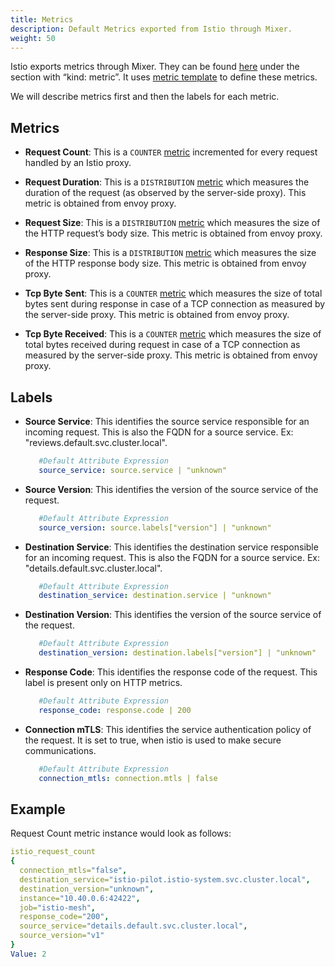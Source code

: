 ```yaml
---
title: Metrics
description: Default Metrics exported from Istio through Mixer.
weight: 50
---
```


Istio exports metrics through Mixer. They can be found
[here](https://github.com/istio/istio/blob/master/install/kubernetes/helm/istio/charts/mixer/templates/config.yaml)
under the section with “kind: metric”. It uses [metric
template](templates/metric.html) to define these metrics.

We will describe metrics first and then the labels for each metric.

## Metrics

*   **Request Count**: This is a `COUNTER`
    [metric](https://github.com/istio/istio/blob/b6fa713dc8356cb49bbc1bda37f2fd9b5bce1e31/install/kubernetes/templates/istio-mixer.yaml.tmpl#L786:9)
    incremented for every request handled by an Istio proxy.

*   **Request Duration**: This is a `DISTRIBUTION`
    [metric](https://github.com/istio/istio/blob/b6fa713dc8356cb49bbc1bda37f2fd9b5bce1e31/install/kubernetes/templates/istio-mixer.yaml.tmpl#L802:9)
    which measures the duration of the request (as observed by the server-side
    proxy). This metric is obtained from envoy proxy.

*   **Request Size**: This is a `DISTRIBUTION`
    [metric](https://github.com/istio/istio/blob/b6fa713dc8356cb49bbc1bda37f2fd9b5bce1e31/install/kubernetes/templates/istio-mixer.yaml.tmpl#L818:9)
    which measures the size of the HTTP request’s body size. This metric is
    obtained from envoy proxy.

*   **Response Size**: This is a `DISTRIBUTION`
    [metric](https://github.com/istio/istio/blob/b6fa713dc8356cb49bbc1bda37f2fd9b5bce1e31/install/kubernetes/templates/istio-mixer.yaml.tmpl#L834:9)
    which measures the size of the HTTP response body size. This metric is
    obtained from envoy proxy.

*   **Tcp Byte Sent**: This is a `COUNTER`
    [metric](https://github.com/istio/istio/blob/b6fa713dc8356cb49bbc1bda37f2fd9b5bce1e31/install/kubernetes/templates/istio-mixer.yaml.tmpl#L850:9)
    which measures the size of total bytes sent during response in case of a TCP
    connection as measured by the server-side proxy. This metric is obtained
    from envoy proxy.

*   **Tcp Byte Received**: This is a `COUNTER`
    [metric](https://github.com/istio/istio/blob/b6fa713dc8356cb49bbc1bda37f2fd9b5bce1e31/install/kubernetes/templates/istio-mixer.yaml.tmpl#L867:9)
    which measures the size of total bytes received during request in case of a
    TCP connection as measured by the server-side proxy. This metric is obtained
    from envoy proxy.

## Labels

*   **Source Service**: This identifies the source service responsible for an
    incoming request. This is also the FQDN for a source service. Ex:
    "reviews.default.svc.cluster.local".

    ```yaml
       #Default Attribute Expression
       source_service: source.service | "unknown"
    ```

*   **Source Version**: This identifies the version of the source service of the
    request.

    ```yaml
       #Default Attribute Expression
       source_version: source.labels["version"] | "unknown"
    ```

*   **Destination Service**: This identifies the destination service responsible
    for an incoming request. This is also the FQDN for a source service. Ex:
    "details.default.svc.cluster.local".

    ```yaml
       #Default Attribute Expression
       destination_service: destination.service | "unknown"
    ```

*   **Destination Version**: This identifies the version of the source service
    of the request.

    ```yaml
       #Default Attribute Expression
       destination_version: destination.labels["version"] | "unknown"
    ```

*   **Response Code**: This identifies the response code of the request. This
    label is present only on HTTP metrics.

    ```yaml
       #Default Attribute Expression
       response_code: response.code | 200
    ```

*   **Connection mTLS**: This identifies the service authentication policy of
    the request. It is set to true, when istio is used to make secure
    communications.

    ```yaml
       #Default Attribute Expression
       connection_mtls: connection.mtls | false
    ```

## Example

Request Count metric instance would look as follows:

```yaml
istio_request_count
{
  connection_mtls="false",
  destination_service="istio-pilot.istio-system.svc.cluster.local",
  destination_version="unknown",
  instance="10.40.0.6:42422",
  job="istio-mesh",
  response_code="200",
  source_service="details.default.svc.cluster.local",
  source_version="v1"
}
Value: 2
```
